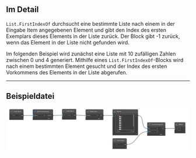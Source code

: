 ## Im Detail
`List.FirstIndexOf` durchsucht eine bestimmte Liste nach einem in der Eingabe Item angegebenen Element und gibt den Index des ersten Exemplars dieses Elements in der Liste zurück. Der Block gibt -1 zurück, wenn das Element in der Liste nicht gefunden wird.

Im folgenden Beispiel wird zunächst eine Liste mit 10 zufälligen Zahlen zwischen 0 und 4 generiert. Mithilfe eines `List.FirstIndexOf`-Blocks wird nach einem bestimmten Element gesucht und der Index des ersten Vorkommens des Elements in der Liste abgerufen.
___
## Beispieldatei

![List.FirstIndexOf](./DSCore.List.FirstIndexOf_img.jpg)

